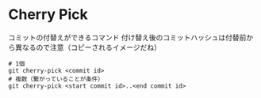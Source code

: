 # Cherry Pick

コミットの付替えができるコマンド
付け替え後のコミットハッシュは付替前から異なるので注意（コピーされるイメージだね）

```
# 1個
git cherry-pick <commit id>
# 複数（繋がっていることが条件）
git cherry-pick <start commit id>..<end commit id>
```